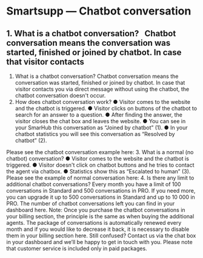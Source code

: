 # Smartsupp — Chatbot conversation
## 1. What is a chatbot conversation?   Chatbot conversation means the conversation was started, finished or joined by chatbot. In case that visitor contacts 
1. What is a chatbot conversation?
Chatbot conversation means the conversation was started, finished or joined by chatbot. In case that visitor contacts you via direct message without using the chatbot, the chatbot conversation doesn't occur.
2. How does chatbot conversation work?
● Visitor comes to the website and the chatbot is triggered.
● Visitor clicks on buttons of the chatbot to search for an answer to a question.
● After finding the answer, the visitor closes the chat box and leaves the website.
● You can see in your SmarHub this conversation as “Joined by chatbot” (1).
● In your chatbot statistics you will see this conversation as “Resolved by chatbot” (2).

Please see the chatbot conversation example here: 
3. What is a normal (no chatbot) conversation?
● Visitor comes to the website and the chatbot is triggered.
● Visitor doesn't click on chatbot buttons and he tries to contact the agent via chatbox.
● Statistics show this as “Escalated to human” (3).
Please see the example of normal conversation here: 
4. Is there any limit to additional chatbot conversations?
Every month you have a limit of 100 conversations in Standard and 500 conversations in PRO. If you need more, you can upgrade it up to 500 conversations in Standard and up to 10 000 in PRO. The number of chatbot conversations left you can find in your dashboard here.
Note: Once you purchase the chatbot conversations in your billing section, the principle is the same as when buying the additional agents. The package of conversations is automatically renewed every month and if you would like to decrease it back, it is necessary to disable them in your billing section here.
Still confused? Contact us via the chat box in your dashboard and we’ll be happy to get in touch with you. Please note that customer service is included only in paid packages.


